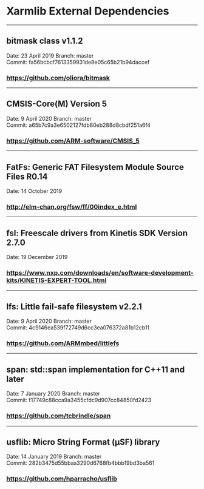 # Xarmlib External Dependencies

---
## bitmask class v1.1.2
Date: 23 April 2019
Branch: master  
Commit: fa56bcbcf7613359931de8e05c65b21b94daccef
### https://github.com/oliora/bitmask

---
## CMSIS-Core(M) Version 5
Date: 9 April 2020
Branch: master  
Commit: a65b7c9a3e6502127fdb80eb288d8cbdf251a6f4
### https://github.com/ARM-software/CMSIS_5

---
## FatFs: Generic FAT Filesystem Module Source Files R0.14
Date: 14 October 2019
### http://elm-chan.org/fsw/ff/00index_e.html

---
## fsl: Freescale drivers from Kinetis SDK Version 2.7.0
Date: 19 December 2019
### https://www.nxp.com/downloads/en/software-development-kits/KINETIS-EXPERT-TOOL.html

---
## lfs: Little fail-safe filesystem v2.2.1
Date: 9 April 2020
Branch: master  
Commit: 4c9146ea539f72749d6cc3ea076372a81b12cb11
### https://github.com/ARMmbed/littlefs

---
## span: std::span implementation for C++11 and later
Date: 7 January 2020
Branch: master  
Commit: f17749c88cca9a3455cfdc9d907cc84850fd2423
### https://github.com/tcbrindle/span

---
## usflib: Micro String Format (μSF) library
Date: 14 January 2019
Branch: master  
Commit: 282b3475d55bbaa3290d6768fb4bbb19bd3ba561
### https://github.com/hparracho/usflib